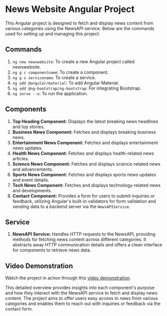 # News Website Angular Project

This Angular project is designed to fetch and display news content from various categories using the NewsAPI service. Below are the commands used for setting up and managing this project:

## Commands

1. `ng new newswebsite`: To create a new Angular project called newswebsite.
2. `ng g c componentname`: To create a component.
3. `ng g s servicename`: To create a service.
4. `ng add @angular/material`: To add Angular Material.
5. `ng add @ng-bootstrap/ng-bootstrap`: For integrating Bootstrap.
6. `ng serve --o`: To run the application.

## Components

1. **Top Heading Component:** Displays the latest breaking news headlines and top stories.
2. **Business News Component:** Fetches and displays breaking business news.
3. **Entertainment News Component:** Fetches and displays entertainment news updates.
4. **Health News Component:** Fetches and displays health-related news articles.
5. **Science News Component:** Fetches and displays science-related news and advancements.
6. **Sports News Component:** Fetches and displays sports news updates and event details.
7. **Tech News Component:** Fetches and displays technology-related news and developments.
8. **Contact Component:** Provides a form for users to submit inquiries or feedback, utilizing Angular's built-in validators for form validation and sending data to a backend server via the `NewsAPIService`.

## Service

1. **NewsAPI Service:** Handles HTTP requests to the NewsAPI, providing methods for fetching news content across different categories. It abstracts away HTTP communication details and offers a clean interface for components to retrieve news data.

## Video Demonstration

Watch the project in action through this [video demonstration](https://drive.google.com/drive/folders/1ZGaQCZJgw1d19TZxENIIpWKf_jq56Ncc?usp=sharing).

This detailed overview provides insights into each component's purpose and how they interact with the NewsAPI service to fetch and display news content. The project aims to offer users easy access to news from various categories and enables them to reach out with inquiries or feedback via the contact form.

